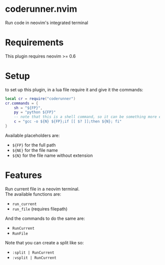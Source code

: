 # coderunner.nvim
Run code in neovim's integrated terminal

# Requirements
This plugin requires neovim >= 0.6

# Setup
to set up this plugin, in a lua file require it and give it the commands:
```lua
local cr = require("coderunner")
cr.commands = {
    sh = "${FP}",
    py = "python ${FP}"
    -- note that this is a shell command, so it can be something more elaborate 
    c = "gcc -o ${N} ${FP};if [[ $? ]];then ${N}; fi"
}
```
Available placeholders are:
- `${FP}` for the full path
- `${NE}` for the file name
- `${N}`  for the file name without extension


# Features
Run current file in a neovim terminal.  
The available functions are:  
- `run_current`
- `run_file` (requires filepath)

And the commands to do the same are:
- `RunCurrent`
- `RunFile`

Note that you can create a split like so:
- `:split | RunCurrent`
- `:vsplit | RunCurrent`

